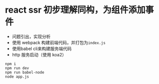 # react ssr 初步理解同构，为组件添加事件

* 问题引出，实现分析
* 使用 webpack 构建前端代码，并打包为`index.js`
* 使用babel cli来构建服务端代码
*  http 服务启动（使用 koa2）


```
npm i 
npm run dev 
npm run babel-node
node app.js
```